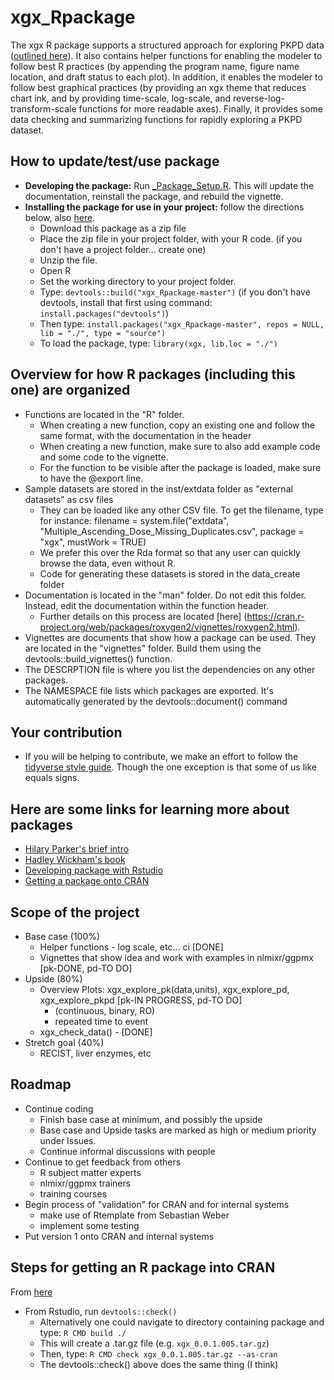 # xgx_Rpackage

The xgx R package supports a structured approach for exploring PKPD data ([outlined here](http://opensource.nibr.com/xgx)).  It also contains helper functions for enabling the modeler to follow best R practices (by appending the program name, figure name location, and draft status to each plot).  In addition, it enables the modeler to follow best graphical practices (by providing an xgx theme that reduces chart ink, and by providing time-scale, log-scale, and reverse-log-transform-scale functions for more readable axes).  Finally, it provides some data checking and summarizing functions for rapidly exploring a PKPD dataset.

## How to update/test/use package
* **Developing the package:** Run [_Package_Setup.R](_Package_Setup.R).  This will update the documentation, reinstall the package, and rebuild the vignette.
* **Installing the package for use in your project:** follow the directions below, also [here](_Package_Install_New_User.R).
  * Download this package as a zip file
  * Place the zip file in your project folder, with your R code. (if you don't have a project folder... create one)
  * Unzip the file.  
  * Open R 
  * Set the working directory to your project folder.
  * Type: `devtools::build("xgx_Rpackage-master")` (if you don't have devtools, install that first using command: `install.packages("devtools")`)
  * Then type: `install.packages("xgx_Rpackage-master", repos = NULL, lib = "./", type = "source")`
  * To load the package, type: `library(xgx, lib.loc = "./")`

## Overview for how R packages (including this one) are organized
* Functions are located in the "R" folder.  
  * When creating a new function, copy an existing one and follow the same format, with the documentation in the header
  * When creating a new function, make sure to also add example code and some code to the vignette.
  * For the function to be visible after the package is loaded, make sure to have the @export line.  
* Sample datasets are stored in the inst/extdata folder as "external datasets" as csv files
  * They can be loaded like any other CSV file.  To get the filename, type for instance: filename   = system.file("extdata", "Multiple_Ascending_Dose_Missing_Duplicates.csv", package = "xgx", mustWork = TRUE)
  * We prefer this over the Rda format so that any user can quickly browse the data, even without R.
  * Code for generating these datasets is stored in the data_create folder
* Documentation is located in the "man" folder.  Do not edit this folder.  Instead, edit the documentation within the function header.  
  * Further details on this process are located [here] (https://cran.r-project.org/web/packages/roxygen2/vignettes/roxygen2.html).
* Vignettes are documents that show how a package can be used.  They are located in the "vignettes" folder.  Build them using the devtools::build_vignettes() function.
* The DESCRPTION file is where you list the dependencies on any other packages.
* The NAMESPACE file lists which packages are exported.  It's automatically generated by the devtools::document() command

## Your contribution
* If you will be helping to contribute, we make an effort to follow the [tidyverse style guide](https://style.tidyverse.org/index.html).  Though the one exception is that some of us like equals signs.

## Here are some links for learning more about packages
* [Hilary Parker's brief intro](https://hilaryparker.com/2014/04/29/writing-an-r-package-from-scratch/)
* [Hadley Wickham's book](http://r-pkgs.had.co.nz/)
* [Developing package with Rstudio](https://support.rstudio.com/hc/en-us/articles/200486488-Developing-Packages-with-RStudio)
* [Getting a package onto CRAN](https://cran.r-project.org/web/packages/policies.html)

## Scope of the project
* Base case (100%)
    * Helper functions - log scale, etc… ci [DONE]
    * Vignettes that show idea and work with examples in nlmixr/ggpmx [pk-DONE, pd-TO DO]
* Upside (80%)
    * Overview Plots: xgx_explore_pk(data,units), xgx_explore_pd, xgx_explore_pkpd [pk-IN PROGRESS, pd-TO DO]
      * (continuous, binary, RO)
      * repeated time to event
    * xgx_check_data() - [DONE]
* Stretch goal (40%)
    * RECIST, liver enzymes, etc

## Roadmap
* Continue coding
    * Finish base case at minimum, and possibly the upside
    * Base case and Upside tasks are marked as high or medium priority under Issues.
    * Continue informal discussions with people
* Continue to get feedback from others
    * R subject matter experts
    * nlmixr/ggpmx trainers
    * training courses
* Begin process of "validation" for CRAN and for internal systems
    * make use of Rtemplate from Sebastian Weber
    * implement some testing
* Put version 1 onto CRAN and internal systems

## Steps for getting an R package into CRAN

From [here](https://kbroman.org/pkg_primer/pages/cran.html)
* From Rstudio, run `devtools::check()`
    * Alternatively one could navigate to directory containing package and type: `R CMD build ./`  
    * This will create a .tar.gz file (e.g. `xgx_0.0.1.005.tar.gz`)
    * Then, type: `R CMD check xgx_0.0.1.005.tar.gz --as-cran`
    * The devtools::check() above does the same thing (I think)